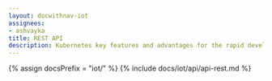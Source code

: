 ```yaml
---
layout: docwithnav-iot
assignees:
- ashvayka
title: REST API
description: Kubernetes key features and advantages for the rapid development of IoT projects and applications.
---
```


{% assign docsPrefix = "iot/" %}
{% include docs/iot/api/api-rest.md %}

